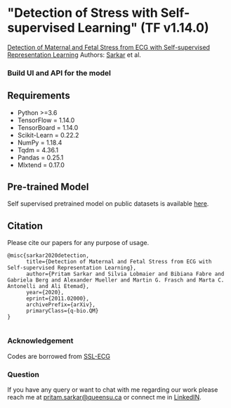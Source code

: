 # "Detection of Stress with Self-supervised Learning" (TF v1.14.0)

[Detection of Maternal and Fetal Stress from ECG with Self-supervised Representation Learning](https://arxiv.org/abs/2011.02000)
Authors: [Sarkar](https://www.pritamsarkar.com/) et al.

### Build UI and API for the model ###

## Requirements

- Python >=3.6
- TensorFlow = 1.14.0
- TensorBoard = 1.14.0
- Scikit-Learn = 0.22.2
- NumPy = 1.18.4
- Tqdm = 4.36.1
- Pandas = 0.25.1
- Mlxtend = 0.17.0

## Pre-trained Model

Self supervised pretrained model on public datasets is available [here](https://code.engineering.queensu.ca/17ps21/ssl-ecg-v2/-/tree/master/load_model).

## Citation

Please cite our papers for any purpose of usage.
```
@misc{sarkar2020detection,
      title={Detection of Maternal and Fetal Stress from ECG with Self-supervised Representation Learning}, 
      author={Pritam Sarkar and Silvia Lobmaier and Bibiana Fabre and Gabriela Berg and Alexander Mueller and Martin G. Frasch and Marta C. Antonelli and Ali Etemad},
      year={2020},
      eprint={2011.02000},
      archivePrefix={arXiv},
      primaryClass={q-bio.QM}
}
  
```
### Acknowledgement
Codes are borrowed from [SSL-ECG](https://code.engineering.queensu.ca/17ps21/SSL-ECG)

### Question
If you have any query or want to chat with me regarding our work please reach me at <pritam.sarkar@queensu.ca> or connect me in [LinkedIN](https://www.linkedin.com/in/sarkarpritam/).

